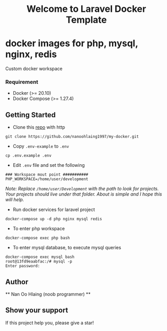 <h1 align="center"> Welcome to Laravel Docker Template </h1>

# docker images for php, mysql, nginx, redis
Custom docker workspace

### Requirement

- Docker (>= 20.10)
- Docker Compose (>= 1.27.4)

## Getting Started

- Clone this [repo](https://github.com/nanoohlaing1997/my-docker.git) with http

```
git clone https://github.com/nanoohlaing1997/my-docker.git
```
- Copy `.env-example` to `.env`

```
cp .env.example .env
```

- Edit `.env` file and set the following

```
### Workspace mout point ###########
PHP_WORKSPACE=/home/user/development
```
_Note: Replace `/home/user/Development` with the path to look for projects. Your projects should live under that folder. About is simple and I hope this will help._

- Run docker services for laravel project
```
docker-compose up -d php nginx mysql redis
```

- To enter php workspace
```
docker-compose exec php bash
```

- To enter mysql database, to execute mysql queries

```
docker-compose exec mysql bash
root@13fd9eaabfac:/# mysql -p
Enter password:
```
## Author
** Nan Oo Hlaing (noob programmer) **

## Show your support

If this project help you, please give a star!